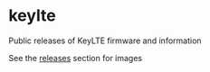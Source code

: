 # keylte
Public releases of KeyLTE firmware and information

See the [releases](https://github.com/althea-net/keylte/releases) section for images

